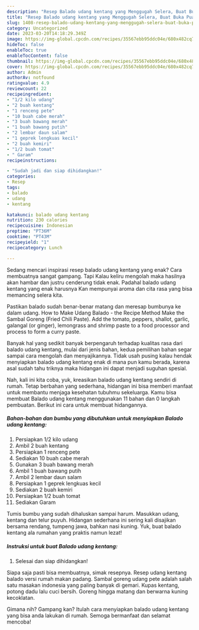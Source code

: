 ```yaml
---
description: "Resep Balado udang kentang yang Menggugah Selera, Buat Buka Puasa Bisa Manjain Lidah"
title: "Resep Balado udang kentang yang Menggugah Selera, Buat Buka Puasa Bisa Manjain Lidah"
slug: 1408-resep-balado-udang-kentang-yang-menggugah-selera-buat-buka-puasa-bisa-manjain-lidah
category: Uncategorized
date: 2023-03-20T14:18:29.349Z
image: https://img-global.cpcdn.com/recipes/35567ebb95ddc04e/680x482cq70/balado-udang-kentang-foto-resep-utama.jpg
hideToc: false
enableToc: true
enableTocContent: false
thumbnail: https://img-global.cpcdn.com/recipes/35567ebb95ddc04e/680x482cq70/balado-udang-kentang-foto-resep-utama.jpg
cover: https://img-global.cpcdn.com/recipes/35567ebb95ddc04e/680x482cq70/balado-udang-kentang-foto-resep-utama.jpg
author: Admin
authorAv: notfound
ratingvalue: 4.9
reviewcount: 22
recipeingredient:
- "1/2 kilo udang"
- "2 buah kentang"
- "1 renceng pete"
- "10 buah cabe merah"
- "3 buah bawang merah"
- "1 buah bawang putih"
- "2 lembar daun salam"
- "1 geprek lengkuas kecil"
- "2 buah kemiri"
- "1/2 buah tomat"
- " Garam"
recipeinstructions:

- "Sudah jadi dan siap dihidangkan!"
categories:
- Resep
tags:
- balado
- udang
- kentang

katakunci: balado udang kentang 
nutrition: 230 calories
recipecuisine: Indonesian
preptime: "PT36M"
cooktime: "PT43M"
recipeyield: "1"
recipecategory: Lunch

---
```



Sedang mencari inspirasi resep balado udang kentang yang enak? Cara membuatnya sangat gampang. Tapi Kalau keliru mengolah maka hasilnya akan hambar dan justru cenderung tidak enak. Padahal balado udang kentang yang enak harusnya Kan mempunyai aroma dan cita rasa yang bisa memancing selera kita.


Pastikan balado sudah benar-benar matang dan meresap bumbunya ke dalam udang. How to Make Udang Balado - the Recipe Method Make the Sambal Goreng (Fried Chili Paste). Add the tomato, peppers, shallot, garlic, galangal (or ginger), lemongrass and shrimp paste to a food processor and process to form a curry paste.

Banyak hal yang sedikit banyak berpengaruh terhadap kualitas rasa dari balado udang kentang, mulai dari jenis bahan, kedua pemilihan bahan segar sampai cara mengolah dan menyajikannya. Tidak usah pusing kalau hendak menyiapkan balado udang kentang enak di mana pun kamu berada, karena asal sudah tahu triknya maka hidangan ini dapat menjadi suguhan spesial.


Nah, kali ini kita coba, yuk, kreasikan balado udang kentang sendiri di rumah. Tetap berbahan yang sederhana, hidangan ini bisa memberi manfaat untuk membantu menjaga kesehatan tubuhmu sekeluarga. Kamu bisa membuat Balado udang kentang menggunakan 11 bahan dan 0 langkah pembuatan. Berikut ini cara untuk membuat hidangannya.

<!--inarticleads1-->

##### Bahan-bahan dan bumbu yang dibutuhkan untuk menyiapkan Balado udang kentang:

1. Persiapkan 1/2 kilo udang
1. Ambil 2 buah kentang
1. Persiapkan 1 renceng pete
1. Sediakan 10 buah cabe merah
1. Gunakan 3 buah bawang merah
1. Ambil 1 buah bawang putih
1. Ambil 2 lembar daun salam
1. Persiapkan 1 geprek lengkuas kecil
1. Sediakan 2 buah kemiri
1. Persiapkan 1/2 buah tomat
1. Sediakan  Garam


Tumis bumbu yang sudah dihaluskan sampai harum. Masukkan udang, kentang dan telur puyuh. Hidangan sederhana ini sering kali disajikan bersama rendang, tumpeng jawa, bahkan nasi kuning. Yuk, buat balado kentang ala rumahan yang praktis namun lezat! 

<!--inarticleads2-->

##### Instruksi untuk buat Balado udang kentang:


1. Selesai dan siap dihidangkan!

Siapa saja pasti bisa membuatnya, simak resepnya. Resep udang kentang balado versi rumah makan padang. Sambal goreng udang pete adalah salah satu masakan indonesia yang paling banyak di gemari. Kupas kentang, potong dadu lalu cuci bersih. Goreng hingga matang dan berwarna kuning kecoklatan. 

Gimana nih? Gampang kan? Itulah cara menyiapkan balado udang kentang yang bisa anda lakukan di rumah. Semoga bermanfaat dan selamat mencoba!
